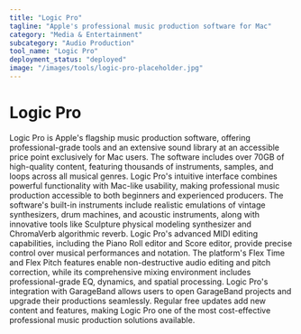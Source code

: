 ```yaml
---
title: "Logic Pro"
tagline: "Apple's professional music production software for Mac"
category: "Media & Entertainment"
subcategory: "Audio Production"
tool_name: "Logic Pro"
deployment_status: "deployed"
image: "/images/tools/logic-pro-placeholder.jpg"
---
```


# Logic Pro

Logic Pro is Apple's flagship music production software, offering professional-grade tools and an extensive sound library at an accessible price point exclusively for Mac users. The software includes over 70GB of high-quality content, featuring thousands of instruments, samples, and loops across all musical genres. Logic Pro's intuitive interface combines powerful functionality with Mac-like usability, making professional music production accessible to both beginners and experienced producers. The software's built-in instruments include realistic emulations of vintage synthesizers, drum machines, and acoustic instruments, along with innovative tools like Sculpture physical modeling synthesizer and ChromaVerb algorithmic reverb. Logic Pro's advanced MIDI editing capabilities, including the Piano Roll editor and Score editor, provide precise control over musical performances and notation. The platform's Flex Time and Flex Pitch features enable non-destructive audio editing and pitch correction, while its comprehensive mixing environment includes professional-grade EQ, dynamics, and spatial processing. Logic Pro's integration with GarageBand allows users to open GarageBand projects and upgrade their productions seamlessly. Regular free updates add new content and features, making Logic Pro one of the most cost-effective professional music production solutions available.
